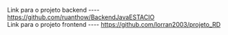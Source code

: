 Link para o projeto backend ---- https://github.com/ruanthow/BackendJavaESTACIO
<br>
Link para o projeto frontend ---- https://github.com/lorran2003/projeto_RD
